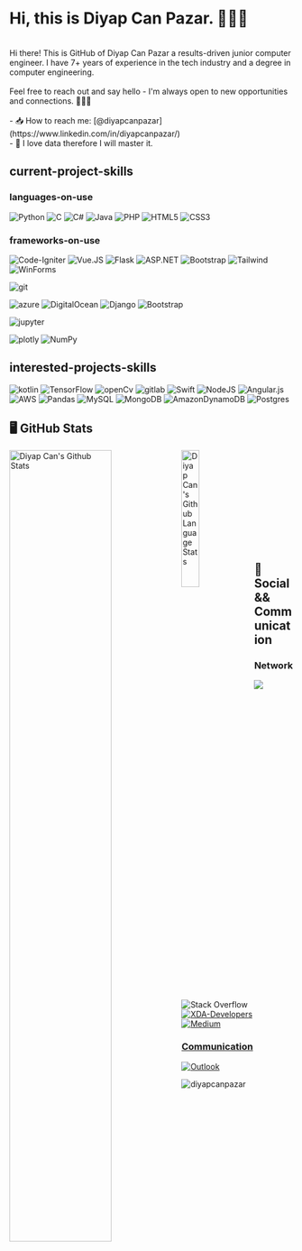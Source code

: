 # Hi, this is Diyap Can Pazar. 🙋🏻‍♂️

<br>
Hi there! This is GitHub of Diyap Can Pazar a results-driven junior computer engineer. I have 7+ years of experience in the tech industry and a degree in computer engineering.
<br><br>
Feel free to reach out and say hello - I'm always open to new opportunities and connections. 👨🏻‍🔬
<br><br>
- 📥 How to reach me: [@diyapcanpazar](https://www.linkedin.com/in/diyapcanpazar/)<br>
- 🤖 I love data therefore I will master it.

## current-project-skills
 ### languages-on-use
 ![Python](https://img.shields.io/badge/Python-FFD43B?style=for-the-badge&logo=python&logoColor=blue) 
 ![C](https://img.shields.io/badge/c-%2300599C.svg?style=for-the-badge&logo=c&logoColor=white)
 ![C#](https://img.shields.io/badge/c%23-%23239120.svg?style=for-the-badge&logo=c-sharp&logoColor=white)
 ![Java](https://img.shields.io/badge/Java-ED8B00?style=for-the-badge&logo=java&logoColor=white)
 ![PHP](https://img.shields.io/badge/PHP-777BB4?style=for-the-badge&logo=php&logoColor=white)
 ![HTML5](https://img.shields.io/badge/html5-%23E34F26.svg?style=for-the-badge&logo=html5&logoColor=white)
 ![CSS3](https://img.shields.io/badge/css3-%231572B6.svg?style=for-the-badge&logo=css3&logoColor=white)

 
 ### frameworks-on-use
 ![Code-Igniter](https://img.shields.io/badge/CodeIgniter-%23EF4223.svg?style=for-the-badge&logo=codeIgniter&logoColor=white)
  ![Vue.JS](https://img.shields.io/badge/Vue.js-35495E?style=for-the-badge&logo=vuedotjs&logoColor=4FC08D)
  ![Flask](https://img.shields.io/badge/flask-%23000.svg?style=for-the-badge&logo=flask&logoColor=white)
  ![ASP.NET](https://img.shields.io/badge/.NET-5C2D91?style=for-the-badge&logo=.net&logoColor=white) 
  ![Bootstrap](https://img.shields.io/badge/bootstrap-%23563D7C.svg?style=for-the-badge&logo=bootstrap&logoColor=white)
  ![Tailwind](https://img.shields.io/badge/Tailwind_CSS-38B2AC?style=for-the-badge&logo=tailwind-css&logoColor=white)
  ![WinForms](https://img.shields.io/badge/Winforms.NET-5C2D91?style=for-the-badge&logo=.net&logoColor=red)
  
  
  
 ![git](https://img.shields.io/badge/Git-F05032?style=for-the-badge&logo=git&logoColor=white)

 ![azure](https://img.shields.io/badge/microsoft%20azure-0089D6?style=for-the-badge&logo=microsoft-azure&logoColor=white)
 ![DigitalOcean](https://img.shields.io/badge/DigitalOcean-%230167ff.svg?style=for-the-badge&logo=digitalOcean&logoColor=white)
 ![Django](https://img.shields.io/badge/django-%23092E20.svg?style=for-the-badge&logo=django&logoColor=white)
 ![Bootstrap](https://img.shields.io/badge/bootstrap-%23563D7C.svg?style=for-the-badge&logo=bootstrap&logoColor=white)

 ![jupyter](https://img.shields.io/badge/Jupyter-F37626.svg?&style=for-the-badge&logo=Jupyter&logoColor=white)

 ![plotly](https://img.shields.io/badge/Plotly-239120?style=for-the-badge&logo=plotly&logoColor=white)
 ![NumPy](https://img.shields.io/badge/numpy-%23013243.svg?style=for-the-badge&logo=numpy&logoColor=white)

 
 ## interested-projects-skills
 
 ![kotlin](https://img.shields.io/badge/Kotlin-0095D5?&style=for-the-badge&logo=kotlin&logoColor=white)
 ![TensorFlow](https://img.shields.io/badge/TensorFlow-%23FF6F00.svg?style=for-the-badge&logo=TensorFlow&logoColor=white)
 ![openCv](https://img.shields.io/badge/OpenCV-27338e?style=for-the-badge&logo=OpenCV&logoColor=white)
 ![gitlab](https://img.shields.io/badge/GitLab-330F63?style=for-the-badge&logo=gitlab&logoColor=white)
 ![Swift](https://img.shields.io/badge/swift-F54A2A?style=for-the-badge&logo=swift&logoColor=white)
 ![NodeJS](https://img.shields.io/badge/node.js-6DA55F?style=for-the-badge&logo=node.js&logoColor=white)
 ![Angular.js](https://img.shields.io/badge/angular.js-%23E23237.svg?style=for-the-badge&logo=angularjs&logoColor=white)
 ![AWS](https://img.shields.io/badge/Amazon_AWS-232F3E?style=for-the-badge&logo=amazon-aws&logoColor=white)
 ![Pandas](https://img.shields.io/badge/pandas-%23150458.svg?style=for-the-badge&logo=pandas&logoColor=white)
 ![MySQL](https://img.shields.io/badge/mysql-%2300f.svg?style=for-the-badge&logo=mysql&logoColor=white)
 ![MongoDB](https://img.shields.io/badge/MongoDB-%234ea94b.svg?style=for-the-badge&logo=mongodb&logoColor=white)
 ![AmazonDynamoDB](https://img.shields.io/badge/Amazon%20DynamoDB-4053D6?style=for-the-badge&logo=Amazon%20DynamoDB&logoColor=white)
 ![Postgres](https://img.shields.io/badge/PostgreSQL-316192?style=for-the-badge&logo=postgresql&logoColor=white)

 
  ## 🖥️ GitHub Stats 

<img align="left" src="https://github-readme-stats.vercel.app/api?username=diyapcanpazar&show_icons=true&title_color=fff&icon_color=79ff97&text_color=efefef&bg_color=24292e" alt="Diyap Can's Github Stats" width="60%">
<img align="left" src="https://github-readme-stats.vercel.app/api/top-langs/?username=diyapcanpazar&langs_count=5&theme=tokyonight" alt="Diyap Can's Github Language Stats" width="25%">


<br><br><br><br><br><br><br><br><br><br>

 ## 📲 Social && Communication
 
 ### Network
 [![](https://img.shields.io/badge/linkedin-%230077B5.svg?&style=for-the-badge&logo=linkedin&logoColor=white)](https://www.linkedin.com/in/diyapcanpazar/)
 ![Stack Overflow](https://img.shields.io/badge/-Stackoverflow-FE7A16?style=for-the-badge&logo=stack-overflow&logoColor=white)
 [![XDA-Developers](https://img.shields.io/badge/XDA--Developers-%23AC6E2F.svg?style=for-the-badge&logo=XDA-Developers&logoColor=white)](https://forum.xda-developers.com/m/diyapcanpazar.11773459/)
<a href="https://medium.com/@diyapcanpazar" rel="nofollow"><img src="https://camo.githubusercontent.com/49c80c79c674e543c2c7c2ee7930cc15791f4bd56da17c4b3c91c273349bef8d/68747470733a2f2f696d672e736869656c64732e696f2f62616467652f6d656469756d2d2532333132313030452e7376673f267374796c653d666f722d7468652d6261646765266c6f676f3d6d656469756d266c6f676f436f6c6f723d7768697465" alt="Medium" data-canonical-src="https://img.shields.io/badge/medium-%2312100E.svg?&amp;style=for-the-badge&amp;logo=medium&amp;logoColor=white" style="max-width:100%;">
  ### Communication
 [![Outlook](https://img.shields.io/badge/Microsoft_Outlook-0078D4?style=for-the-badge&logo=microsoft-outlook&logoColor=white)](mailto:diyapcanpazar@outlook.com)

<img src="https://komarev.com/ghpvc/?username=diyapcanpazar" alt="diyapcanpazar" />
